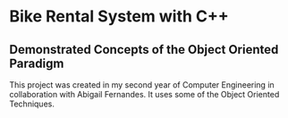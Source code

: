 # Bike Rental System with C++
## Demonstrated Concepts of the Object Oriented Paradigm 
This project was created in my second year of Computer Engineering in collaboration with Abigail Fernandes. It uses some of the Object Oriented Techniques.

